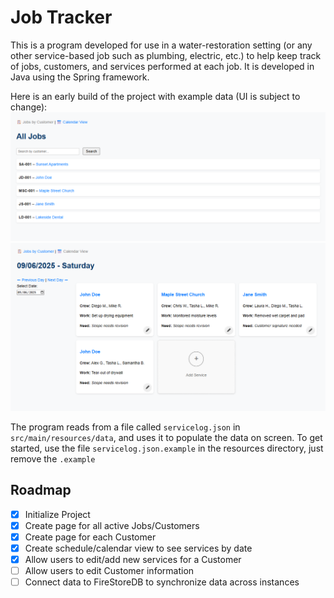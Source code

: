 # Job Tracker

This is a program developed for use in a water-restoration setting (or any other service-based job such as plumbing, electric, etc.) to help keep track of jobs, customers, and services performed at each job. It is developed in Java using the Spring framework.

Here is an early build of the project with example data (UI is subject to change):
![example1.png](example1.png)
![example2.png](example2.png)

The program reads from a file called `servicelog.json` in `src/main/resources/data`, and uses it to populate the data on screen. To get started, use the file `servicelog.json.example` in the resources directory, just remove the `.example`

## Roadmap
- [X] Initialize Project
- [X] Create page for all active Jobs/Customers
- [X] Create page for each Customer
- [X] Create schedule/calendar view to see services by date
- [X] Allow users to edit/add new services for a Customer
- [ ] Allow users to edit Customer information
- [ ] Connect data to FireStoreDB to synchronize data across instances